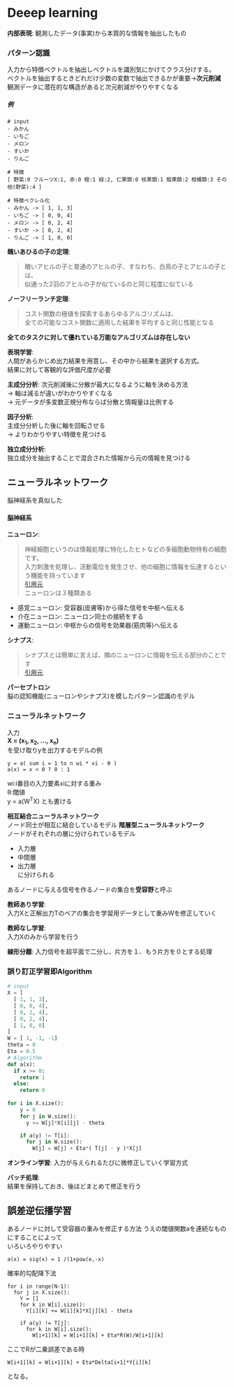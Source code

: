 
# Deeep learning

**内部表現**: 観測したデータ(事実)から本質的な情報を抽出したもの  

### パターン認識  
入力から特徴ベクトルを抽出しベクトルを識別気にかけてクラス分けする。  
ベクトルを抽出するときどれだけ少数の変数で抽出できるかが重要->**次元削減**  
観測データに潜在的な構造があると次元削減がやりやすくなる  

##### 例
```
# input
- みかん
- いちご
- メロン
- すいか
- りんご

# 特徴
[ 野菜:0 フルーツX:1, 赤:0 橙:1 緑:2, 仁果類:0 核果類:1 殻果類:2 柑橘類:3 その他(野菜):4 ]

# 特徴ベクレル化
- みかん -> [ 1, 1, 3]
- いちご -> [ 0, 0, 4]
- メロン -> [ 0, 2, 4]
- すいか -> [ 0, 2, 4]
- りんご -> [ 1, 0, 0]
```


**醜いあひるの子の定理**:  
> 醜いアヒルの子と普通のアヒルの子、すなわち、白鳥の子とアヒルの子とは、   
> 似通った2羽のアヒルの子が似ているのと同じ程度に似ている  
  
**ノーフリーランチ定理**: 
> コスト関数の極値を探索するあらゆるアルゴリズムは、  
> 全ての可能なコスト関数に適用した結果を平均すると同じ性能となる
  
**全てのタスクに対して優れている万能なアルゴリズムは存在しない**  
  
**表現学習**:  
人間があらかじめ出力結果を用意し、その中から結果を選択する方式。  
結果に対して客観的な評価尺度が必要

**主成分分析**:
次元削減後に分散が最大になるように軸を決める方法  
-> 軸は減るが違いがわかりやすくなる  
-> 元データが多変数正規分布ならば分散と情報量は比例する   
  
**因子分析**:  
主成分分析した後に軸を回転させる  
-> よりわかりやすい特徴を見つける  
  
**独立成分分析**:  
独立成分を抽出することで混合された情報から元の情報を見つける
   
  
## ニューラルネットワーク
脳神経系を真似した  

#### 脳神経系
**ニューロン**:
> 神経細胞というのは情報処理に特化したヒトなどの多細胞動物特有の細胞です。  
> 入力刺激を処理し、活動電位を発生させ、他の細胞に情報を伝達するという機能を持っています  
[引用元](http://www-user.yokohama-cu.ac.jp/~pharmac/04goshima/4goshima_neuron.html)  
ニューロンは３種類ある
- 感覚ニューロン: 受容器(皮膚等)から得た信号を中枢へ伝える
- 介在ニューロン: ニューロン同士の接続をする
- 運動ニューロン: 中枢からの信号を効果器(筋肉等)へ伝える
  
**シナプス**:  
> シナプスとは簡単に言えば、隣のニューロンに情報を伝える部分のことです  
[引用元](http://www-user.yokohama-cu.ac.jp/~pharmac/04goshima/4goshima_neuron.html)  
  
**パーセプトロン**  
脳の認知機能(ニューロンやシナプス)を模したパターン認識のモデル  
  
### ニューラルネットワーク
入力  
**X = (x<sub>1</sub>, x<sub>2</sub>, ..., x<sub>n</sub>)**  
を受け取りyを出力するモデルの例
```
y = a( sum i = 1 to n wi * xi - θ )
a(x) = x < 0 ? 0 : 1
```
wi:i番目の入力要素xiに対する重み  
θ:閾値  
y = a(W<sup>T</sup>X)
とも書ける

**相互結合ニューラルネットワーク**   
ノード同士が相互に結合しているモデル
**階層型ニューラルネットワーク**  
ノードがそれぞれの層に分けられているモデル
- 入力層  
- 中間層  
- 出力層     
に分けられる

あるノードに与える信号を作るノードの集合を**受容野**と呼ぶ  

**教師あり学習**:  
入力Xと正解出力Tのペアの集合を学習用データとして重みWを修正していく  

**教師なし学習**:  
入力Xのみから学習を行う
  
**線形分離**:
入力信号を超平面で二分し、片方を１、もう片方を０とする処理
  
### 誤り訂正学習即Algorithm  
```python
# input
X = [
  [ 1, 1, 3],
  [ 0, 0, 4],
  [ 0, 2, 4],
  [ 0, 2, 4],
  [ 1, 0, 0]
]
W = [ 1, -1, -1]
theta = 0
Eta = 0.5
# Algorithm
def a(x):
  if x >= 0:
    return 1
  else:
    return 0
    
for i in X.size():
    y = 0
    for j in W.size():
      y += W[j]*X[i][j] - theta

    if a(y) != T[i]:
      for j in W.size():
        W[j] = W[j] + Eta*( T[j] - y )*X[j]

```
  
**オンライン学習**:
入力が与えられるたびに微修正していく学習方式

**バッチ処理**:  
結果を保持しておき、後ほどまとめて修正を行う

## 誤差逆伝播学習
あるノードに対して受容器の重みを修正する方法
うえの閾値関数aを連続なものにすることによって  
いろいろやりやすい
```
a(x) = sig(x) = 1 /(1+pow(e,-x)
```

確率的勾配降下法  
```
for i in range(N-1):
  for j in X.size():
    Y = []
    for k in W[i].size():
      Y[i][k] += W[i][k]*X[j][k] - theta
    
    if a(y) != T[j]:
      for k in W[i].size():
        W[i+1][k] = W[i+1][k] + Eta*R(W)/W[i+1][k]
```
ここでRが二乗誤差である時
```  
W[i+1][k] = W[i+1][k] + Eta*Delta[i+1]*Y[i][k]
```
となる。
